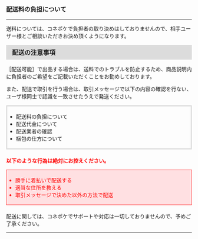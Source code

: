 <h3>配送料の負担について</h3>
<hr>

送料については、コネポケで負担者の取り決めはしておりませんので、相手ユーザー様とご相談いただきお決め頂くようになります。

<div style="padding: 7px 15px; margin-top: 15px; margin-bottom: 15px; border: 1px solid #dcdcdc; background-color: #dcdcdc; font-size: 120%">
<strong>配送の注意事項</strong>
</div>

［配送可能］で出品する場合は、送料でのトラブルを防止するため、商品説明内に負担者のご希望をご記載いただくことをお勧めしております。

また、配送で取引を行う場合は、取引メッセージで以下の内容の確認を行ない、ユーザ様同士で認識を一致させたうえで発送ください。

<div style="padding: 3px 15px 3px 0px; margin-top: 15px; margin-bottom: 20px; border: 3px solid #dcdcdc; ">
<ul>
<li>配送料の負担について</li>
<li>配送代金について</li>
<li>配送業者の確認</li>
<li>梱包の仕方について</li>
</ul>
</div>

<font color="#ff0000"><strong>以下のような行為は絶対にお控えください。</strong></font>

<div style="padding: 3px 15px 3px 0px; margin-top: 15px; margin-bottom: 20px; border: 1px solid #ff3333; background-color: #ffe0e2; "><font color="ff0000">
<ul>
<li>勝手に着払いで配送する</li>
<li>適当な住所を教える</li>
<li>取引メッセージで決めた以外の方法で配送</li>
</ul>
</font>
</div>

配送に関しては、コネポケでサポートや対応は一切しておりませんので、予めご了承ください。

<hr>